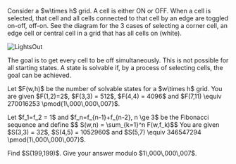 <p>
Consider a $w\times h$ grid. A cell is either ON or OFF. When a cell is selected, that cell and all cells connected to that cell by an edge are toggled on-off, off-on. See the diagram for the 3 cases of selecting a corner cell, an edge cell or central cell in a grid that has all cells on (white).
</p>
<div class="center">
<img src="project/images/p707_LightsOutPic.jpg" alt="LightsOut" />
</div>
<p>The goal is to get every cell to be off simultaneously. This is not possible for all starting states. A state is solvable if, by a process of selecting cells, the goal can be achieved.
</p>
<p>
Let $F(w,h)$ be the number of solvable states for a $w\times h$ grid. 
You are given $F(1,2)=2$, $F(3,3) = 512$, $F(4,4) = 4096$ and $F(7,11) \equiv 270016253 \pmod{1\,000\,000\,007}$.
</p>
<p>
Let $f_1=f_2 = 1$ and $f_n=f_{n-1}+f_{n-2}, n \ge 3$ be the Fibonacci sequence and define 
$$ S(w,n) = \sum_{k=1}^n F(w,f_k)$$
You are given $S(3,3) = 32$, $S(4,5) = 1052960$ and $S(5,7) \equiv 346547294 \pmod{1\,000\,000\,007}$.
</p>
<p>
Find $S(199,199)$. Give your answer modulo $1\,000\,000\,007$.
</p>
